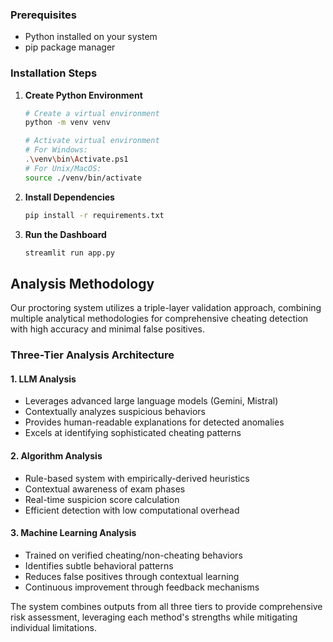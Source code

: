 ### Prerequisites
- Python installed on your system
- pip package manager

### Installation Steps

1. **Create Python Environment**
   ```bash
   # Create a virtual environment
   python -m venv venv

   # Activate virtual environment
   # For Windows:
   .\venv\bin\Activate.ps1
   # For Unix/MacOS:
   source ./venv/bin/activate
   ```

2. **Install Dependencies**
   ```bash
   pip install -r requirements.txt
   ```

3. **Run the Dashboard**
   ```bash
   streamlit run app.py
   ```

## Analysis Methodology

Our proctoring system utilizes a triple-layer validation approach, combining multiple analytical methodologies for comprehensive cheating detection with high accuracy and minimal false positives.

### Three-Tier Analysis Architecture

#### 1. LLM Analysis
- Leverages advanced large language models (Gemini, Mistral)
- Contextually analyzes suspicious behaviors
- Provides human-readable explanations for detected anomalies
- Excels at identifying sophisticated cheating patterns

#### 2. Algorithm Analysis
- Rule-based system with empirically-derived heuristics
- Contextual awareness of exam phases
- Real-time suspicion score calculation
- Efficient detection with low computational overhead

#### 3. Machine Learning Analysis
- Trained on verified cheating/non-cheating behaviors
- Identifies subtle behavioral patterns
- Reduces false positives through contextual learning
- Continuous improvement through feedback mechanisms

The system combines outputs from all three tiers to provide comprehensive risk assessment, leveraging each method's strengths while mitigating individual limitations.